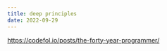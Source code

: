 ```yaml
---
title: deep principles
date: 2022-09-29
---
```


https://codefol.io/posts/the-forty-year-programmer/
